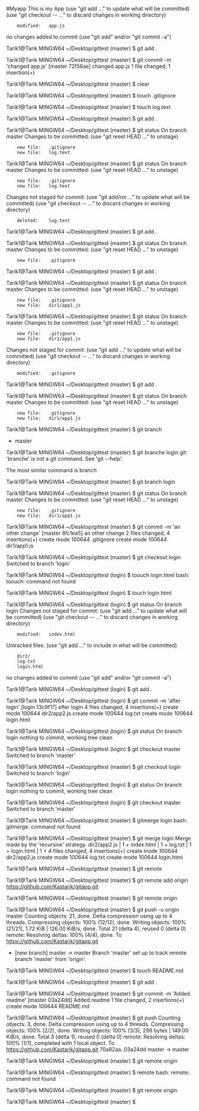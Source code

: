 #Myapp
This is my App
  (use "git add <file>..." to update what will be committed)
  (use "git checkout -- <file>..." to discard changes in working directory)

        modified:   app.js

no changes added to commit (use "git add" and/or "git commit -a")

Tarik1@Tarik MINGW64 ~/Desktop/gittest (master)
$ git add .

Tarik1@Tarik MINGW64 ~/Desktop/gittest (master)
$ git commit -m 'changed app.js'
[master 72f56ae] changed app.js
 1 file changed, 1 insertion(+)

Tarik1@Tarik MINGW64 ~/Desktop/gittest (master)
$ clear

Tarik1@Tarik MINGW64 ~/Desktop/gittest (master)
$ touch .gitignore

Tarik1@Tarik MINGW64 ~/Desktop/gittest (master)
$ touch log.text

Tarik1@Tarik MINGW64 ~/Desktop/gittest (master)
$ git add .

Tarik1@Tarik MINGW64 ~/Desktop/gittest (master)
$ git status
On branch master
Changes to be committed:
  (use "git reset HEAD <file>..." to unstage)

        new file:   .gitignore
        new file:   log.text


Tarik1@Tarik MINGW64 ~/Desktop/gittest (master)
$ git status
On branch master
Changes to be committed:
  (use "git reset HEAD <file>..." to unstage)

        new file:   .gitignore
        new file:   log.text

Changes not staged for commit:
  (use "git add/rm <file>..." to update what will be committed)
  (use "git checkout -- <file>..." to discard changes in working directory)

        deleted:    log.text


Tarik1@Tarik MINGW64 ~/Desktop/gittest (master)
$ git add .

Tarik1@Tarik MINGW64 ~/Desktop/gittest (master)
$ git status
On branch master
Changes to be committed:
  (use "git reset HEAD <file>..." to unstage)

        new file:   .gitignore


Tarik1@Tarik MINGW64 ~/Desktop/gittest (master)
$ git add .

Tarik1@Tarik MINGW64 ~/Desktop/gittest (master)
$ git status
On branch master
Changes to be committed:
  (use "git reset HEAD <file>..." to unstage)

        new file:   .gitignore
        new file:   dir1/app1.js


Tarik1@Tarik MINGW64 ~/Desktop/gittest (master)
$ git status
On branch master
Changes to be committed:
  (use "git reset HEAD <file>..." to unstage)

        new file:   .gitignore
        new file:   dir1/app1.js

Changes not staged for commit:
  (use "git add <file>..." to update what will be committed)
  (use "git checkout -- <file>..." to discard changes in working directory)

        modified:   .gitignore


Tarik1@Tarik MINGW64 ~/Desktop/gittest (master)
$ git add .

Tarik1@Tarik MINGW64 ~/Desktop/gittest (master)
$ git status
On branch master
Changes to be committed:
  (use "git reset HEAD <file>..." to unstage)

        new file:   .gitignore
        new file:   dir1/app1.js


Tarik1@Tarik MINGW64 ~/Desktop/gittest (master)
$ git branch
* master

Tarik1@Tarik MINGW64 ~/Desktop/gittest (master)
$ git branche login
git: 'branche' is not a git command. See 'git --help'.

The most similar command is
        branch

Tarik1@Tarik MINGW64 ~/Desktop/gittest (master)
$ git branch login

Tarik1@Tarik MINGW64 ~/Desktop/gittest (master)
$ git status
On branch master
Changes to be committed:
  (use "git reset HEAD <file>..." to unstage)

        new file:   .gitignore
        new file:   dir1/app1.js


Tarik1@Tarik MINGW64 ~/Desktop/gittest (master)
$ git commit -m 'an other change'
[master 8fc1ea5] an other change
 2 files changed, 4 insertions(+)
 create mode 100644 .gitignore
 create mode 100644 dir1/app1.js

Tarik1@Tarik MINGW64 ~/Desktop/gittest (master)
$ git checkout login
Switched to branch 'login'

Tarik1@Tarik MINGW64 ~/Desktop/gittest (login)
$ toouch login.html
bash: toouch: command not found

Tarik1@Tarik MINGW64 ~/Desktop/gittest (login)
$ touch login.html

Tarik1@Tarik MINGW64 ~/Desktop/gittest (login)
$ git status
On branch login
Changes not staged for commit:
  (use "git add <file>..." to update what will be committed)
  (use "git checkout -- <file>..." to discard changes in working directory)

        modified:   index.html

Untracked files:
  (use "git add <file>..." to include in what will be committed)

        dir2/
        log.txt
        login.html

no changes added to commit (use "git add" and/or "git commit -a")

Tarik1@Tarik MINGW64 ~/Desktop/gittest (login)
$ git add .

Tarik1@Tarik MINGW64 ~/Desktop/gittest (login)
$ git commit -m 'after login'
[login 13c9f17] after login
 4 files changed, 4 insertions(+)
 create mode 100644 dir2/app2.js
 create mode 100644 log.txt
 create mode 100644 login.html

Tarik1@Tarik MINGW64 ~/Desktop/gittest (login)
$ git status
On branch login
nothing to commit, working tree clean

Tarik1@Tarik MINGW64 ~/Desktop/gittest (login)
$ git checkout master
Switched to branch 'master'

Tarik1@Tarik MINGW64 ~/Desktop/gittest (master)
$ git checkout login
Switched to branch 'login'

Tarik1@Tarik MINGW64 ~/Desktop/gittest (login)
$ git status
On branch login
nothing to commit, working tree clean

Tarik1@Tarik MINGW64 ~/Desktop/gittest (login)
$ git checkout master
Switched to branch 'master'

Tarik1@Tarik MINGW64 ~/Desktop/gittest (master)
$ gitmerge login
bash: gitmerge: command not found

Tarik1@Tarik MINGW64 ~/Desktop/gittest (master)
$ git merge login
Merge made by the 'recursive' strategy.
 dir2/app2.js | 1 +
 index.html   | 1 +
 log.txt      | 1 +
 login.html   | 1 +
 4 files changed, 4 insertions(+)
 create mode 100644 dir2/app2.js
 create mode 100644 log.txt
 create mode 100644 login.html

Tarik1@Tarik MINGW64 ~/Desktop/gittest (master)
$ git remote

Tarik1@Tarik MINGW64 ~/Desktop/gittest (master)
$ git remote add origin https://github.com/Kastarik/gitapp.git

Tarik1@Tarik MINGW64 ~/Desktop/gittest (master)
$ git remote
origin

Tarik1@Tarik MINGW64 ~/Desktop/gittest (master)
$ git push -u origin master
Counting objects: 21, done.
Delta compression using up to 4 threads.
Compressing objects: 100% (12/12), done.
Writing objects: 100% (21/21), 1.72 KiB | 126.00 KiB/s, done.
Total 21 (delta 4), reused 0 (delta 0)
remote: Resolving deltas: 100% (4/4), done.
To https://github.com/Kastarik/gitapp.git
 * [new branch]      master -> master
Branch 'master' set up to track remote branch 'master' from 'origin'.

Tarik1@Tarik MINGW64 ~/Desktop/gittest (master)
$ touch README.md

Tarik1@Tarik MINGW64 ~/Desktop/gittest (master)
$ git add .

Tarik1@Tarik MINGW64 ~/Desktop/gittest (master)
$ git commit -m 'Added readme'
[master 03a24dd] Added readme
 1 file changed, 2 insertions(+)
 create mode 100644 README.md

Tarik1@Tarik MINGW64 ~/Desktop/gittest (master)
$ git push
Counting objects: 3, done.
Delta compression using up to 4 threads.
Compressing objects: 100% (2/2), done.
Writing objects: 100% (3/3), 299 bytes | 149.00 KiB/s, done.
Total 3 (delta 1), reused 0 (delta 0)
remote: Resolving deltas: 100% (1/1), completed with 1 local object.
To https://github.com/Kastarik/gitapp.git
   70a82aa..03a24dd  master -> master

Tarik1@Tarik MINGW64 ~/Desktop/gittest (master)
$ git remote
origin

Tarik1@Tarik MINGW64 ~/Desktop/gittest (master)
$ remote
bash: remote: command not found

Tarik1@Tarik MINGW64 ~/Desktop/gittest (master)
$ git remote
origin

Tarik1@Tarik MINGW64 ~/Desktop/gittest (master)
$
